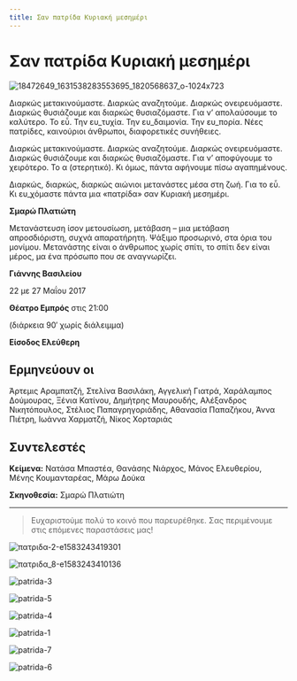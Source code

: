 ```yaml
---
title: Σαν πατρίδα Κυριακή μεσημέρι
---
```


# Σαν πατρίδα Κυριακή μεσημέρι

![18472649_1631538283553695_1820568637_o-1024x723](https://github.com/theatrikiopa/theatrikiopa.eu/assets/16403754/7b24bc34-445a-4092-8cde-09934aa10b7e)

Διαρκώς μετακινούμαστε. Διαρκώς αναζητούμε. Διαρκώς ονειρευόμαστε. Διαρκώς θυσιάζουμε και διαρκώς θυσιαζόμαστε. Για ν’ απολαύσουμε το καλύτερο. Το εὖ. Την ευ_τυχία. Την ευ_δαιμονία. Την ευ_πορία. Νέες πατρίδες, καινούριοι άνθρωποι, διαφορετικές συνήθειες.

Διαρκώς μετακινούμαστε. Διαρκώς αναζητούμε. Διαρκώς ονειρευόμαστε. Διαρκώς θυσιάζουμε και διαρκώς θυσιαζόμαστε. Για ν’ αποφύγουμε το χειρότερο. Το α (στερητικό). Κι όμως, πάντα αφήνουμε πίσω αγαπημένους.

Διαρκώς, διαρκώς, διαρκώς αιώνιοι μετανάστες μέσα στη ζωή. Για το εὖ. Κι ευ_χόμαστε πάντα μια «πατρίδα» σαν Κυριακή μεσημέρι.

**Σμαρώ Πλατιώτη**

Μετανάστευση ίσον μετουσίωση, μετάβαση – μια μετάβαση απροσδιόριστη, συχνά απαρατήρητη. Ψάξιμο προσωρινό, στα όρια του μονίμου. Μετανάστης είναι ο άνθρωπος χωρίς σπίτι, το σπίτι δεν είναι μέρος, μα ένα πρόσωπο που σε αναγνωρίζει.

**Γιάννης Βασιλείου**

22 με 27 Μαΐου 2017

**Θέατρο Εμπρός** στις 21:00

(διάρκεια 90′ χωρίς διάλειμμα)

**Είσοδος Ελεύθερη**

## Ερμηνεύουν οι
Άρτεμις Αραμπατζή, Στελίνα Βασιλάκη, Αγγελική Γιατρά, Χαράλαμπος Δούμουρας, Ξένια Κατίνου, Δημήτρης Μαυρουδής, Αλέξανδρος Νικητόπουλος, Στέλιος Παπαγρηγοριάδης, Αθανασία Παπαζήκου, Άννα Πιέτρη, Ιωάννα Χαρματζή, Νίκος Χορταριάς

## Συντελεστές
**Κείμενα:** Νατάσα Μπαστέα, Θανάσης Νιάρχος, Μάνος Ελευθερίου, Μένης Κουμανταρέας, Μάρω Δούκα

**Σκηνοθεσία:** Σμαρώ Πλατιώτη

***
> Ευχαριστούμε πολύ το κοινό που παρευρέθηκε.
> Σας περιμένουμε στις επόμενες παραστάσεις μας!

![πατριδα-2-e1583243419301](https://github.com/theatrikiopa/theatrikiopa.eu/assets/16403754/f6496395-6b7f-4fef-84bd-c369b59319ad)

![πατριδα_8-e1583243410136](https://github.com/theatrikiopa/theatrikiopa.eu/assets/16403754/afd46ea7-ef6b-405d-ac0d-3ccf6a458dda)

![patrida-3](https://github.com/theatrikiopa/theatrikiopa.eu/assets/16403754/d23c82ea-07a2-4b04-9948-b69033ac6cf4)

![patrida-5](https://github.com/theatrikiopa/theatrikiopa.eu/assets/16403754/8ec01ca7-b202-4f2a-9424-1db7c7669013)

![patrida-4](https://github.com/theatrikiopa/theatrikiopa.eu/assets/16403754/32da8b5d-71c3-4796-be9a-aeda06695cb7)

![patrida-1](https://github.com/theatrikiopa/theatrikiopa.eu/assets/16403754/62d10161-440d-4bb6-8d1d-1362c16eff07)

![patrida-7](https://github.com/theatrikiopa/theatrikiopa.eu/assets/16403754/d848371f-3858-4a74-a3a1-f06d472ddc43)

![patrida-6](https://github.com/theatrikiopa/theatrikiopa.eu/assets/16403754/d00ef168-f0dd-4d57-b264-9ea02064ee93)

